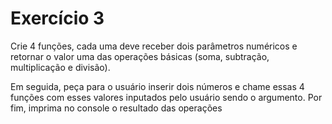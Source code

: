 # Exercício 3

Crie 4 funções, cada uma deve receber dois parâmetros numéricos e retornar o valor uma das operações básicas (soma, subtração, multiplicação e divisão).

Em seguida, peça para o usuário inserir dois números e chame essas 4 funções com esses valores inputados pelo usuário sendo o argumento. Por fim, imprima no console o resultado das operações



